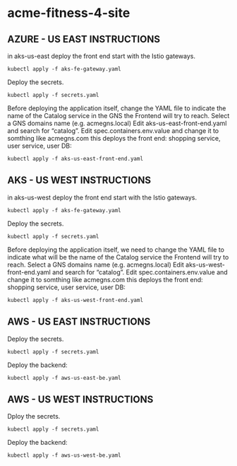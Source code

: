 # acme-fitness-4-site

## AZURE - US EAST INSTRUCTIONS ##### 
in aks-us-east deploy the front end
start with the Istio gateways.

```
kubectl apply -f aks-fe-gateway.yaml
```

Deploy the secrets.

```
kubectl apply -f secrets.yaml
```

Before deploying the application itself, change the YAML file to indicate the name of the Catalog service in the GNS the Frontend will try to reach. Select a GNS domains name (e.g. acmegns.local) Edit aks-us-east-front-end.yaml and search for “catalog”.  Edit spec.containers.env.value and change it to somthing like acmegns.com this deploys the front end:  shopping service, user service, user DB:

```
kubectl apply -f aks-us-east-front-end.yaml
```

## AKS - US WEST INSTRUCTIONS #####
in aks-us-west deploy the front end start with the Istio gateways.

```
kubectl apply -f aks-fe-gateway.yaml
```

Deploy the secrets.

```
kubectl apply -f secrets.yaml
```

Before deploying the application itself, we need to change the YAML file to indicate what will be the name of the Catalog service the Frontend will try to reach. Select a GNS domains name (e.g. acmegns.local) Edit aks-us-west-front-end.yaml and search for “catalog”.  Edit spec.containers.env.value and change it to somthing like acmegns.com this deploys the front end:  shopping service, user service, user DB:

```
kubectl apply -f aks-us-west-front-end.yaml
```

## AWS - US EAST INSTRUCTIONS #####
Deploy the secrets.

```
kubectl apply -f secrets.yaml
```

Deploy the backend:

```
kubectl apply -f aws-us-east-be.yaml
```

## AWS - US WEST INSTRUCTIONS #####
Dploy the secrets.

```
kubectl apply -f secrets.yaml
```

Deploy the backend:

```
kubectl apply -f aws-us-west-be.yaml
```
